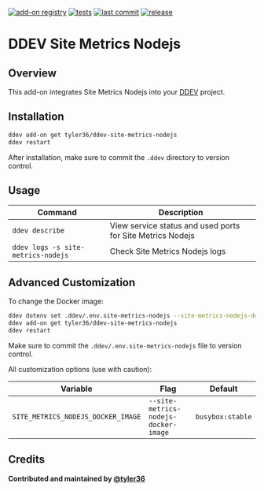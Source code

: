 [![add-on registry](https://img.shields.io/badge/DDEV-Add--on_Registry-blue)](https://addons.ddev.com)
[![tests](https://github.com/tyler36/ddev-site-metrics-nodejs/actions/workflows/tests.yml/badge.svg?branch=main)](https://github.com/tyler36/ddev-site-metrics-nodejs/actions/workflows/tests.yml?query=branch%3Amain)
[![last commit](https://img.shields.io/github/last-commit/tyler36/ddev-site-metrics-nodejs)](https://github.com/tyler36/ddev-site-metrics-nodejs/commits)
[![release](https://img.shields.io/github/v/release/tyler36/ddev-site-metrics-nodejs)](https://github.com/tyler36/ddev-site-metrics-nodejs/releases/latest)

# DDEV Site Metrics Nodejs

## Overview

This add-on integrates Site Metrics Nodejs into your [DDEV](https://ddev.com/) project.

## Installation

```bash
ddev add-on get tyler36/ddev-site-metrics-nodejs
ddev restart
```

After installation, make sure to commit the `.ddev` directory to version control.

## Usage

| Command | Description |
| ------- | ----------- |
| `ddev describe` | View service status and used ports for Site Metrics Nodejs |
| `ddev logs -s site-metrics-nodejs` | Check Site Metrics Nodejs logs |

## Advanced Customization

To change the Docker image:

```bash
ddev dotenv set .ddev/.env.site-metrics-nodejs --site-metrics-nodejs-docker-image="busybox:stable"
ddev add-on get tyler36/ddev-site-metrics-nodejs
ddev restart
```

Make sure to commit the `.ddev/.env.site-metrics-nodejs` file to version control.

All customization options (use with caution):

| Variable | Flag | Default |
| -------- | ---- | ------- |
| `SITE_METRICS_NODEJS_DOCKER_IMAGE` | `--site-metrics-nodejs-docker-image` | `busybox:stable` |

## Credits

**Contributed and maintained by [@tyler36](https://github.com/tyler36)**
